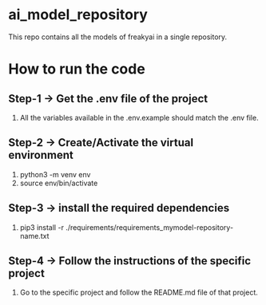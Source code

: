 # ai_model_repository
This repo contains all the models of freakyai in a single repository.

# How to run the code

## Step-1 -> Get the .env file of the project
1. All the variables available in the .env.example should match the .env file.

## Step-2 -> Create/Activate the virtual environment
1. python3 -m venv env
2. source env/bin/activate

## Step-3 -> install the required dependencies
1. pip3 install -r ./requirements/requirements_mymodel-repository-name.txt

## Step-4 -> Follow the instructions of the specific project
1. Go to the specific project and follow the README.md file of that project.